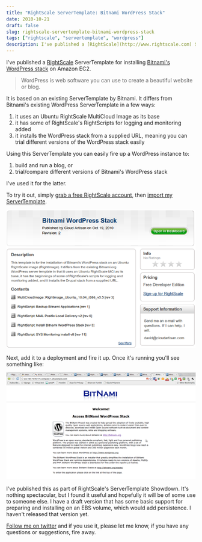```yaml
---
title: "RightScale ServerTemplate: Bitnami WordPress Stack"
date: 2010-10-21
draft: false
slug: rightscale-servertemplate-bitnami-wordpress-stack
tags: ["rightscale", "servertemplate", "wordpress"]
description: I've published a [RightScale](http://www.rightscale.com) ServerTemplate for installing [Bitnami's WordPress stack](http://bitnami.org/stack/wordpress) on Amazon EC2...
---
```


I've published a [RightScale](http://www.rightscale.com) ServerTemplate for installing [Bitnami's WordPress stack](http://bitnami.org/stack/wordpress) on Amazon EC2.

> WordPress is web software you can use to create a beautiful website or blog.

It is based on an existing ServerTemplate by Bitnami. It differs from Bitnami's existing WordPress ServerTemplate in a few ways:

  1. it uses an Ubuntu RightScale MultiCloud Image as its base
  2. it has some of RightScale's RightScripts for logging and monitoring added
  3. it installs the WordPress stack from a supplied URL, meaning you can trial different versions of the WordPress stack easily
  
Using this ServerTemplate you can easily fire up a WordPress instance to:

  1. build and run a blog, or
  2. trial/compare different versions of Bitnami's WordPress stack
  
I've used it for the latter.

To try it out, simply [grab a free RightScale account](http://www.rightscale.com/products/free_edition.php), then [import my ServerTemplate](http://www.rightscale.com/library/server_templates/Bitnami-WordPress-Stack/14485).

![Bitnami WordPress Stack](/assets/images/2010/10/Bitnami-WordPress-Stack-ServerTemplate.png)

Next, add it to a deployment and fire it up. Once it's running you'll see something like:

![Bitnami WordPress Welcome Page](/assets/images/2010/10/Bitnami-WordPress-Welcome-Page.png)

I've published this as part of RightScale's ServerTemplate Showdown. It's nothing spectacular, but I found it useful and hopefully it will be of some use to someone else. I have a draft version that has some basic support for preparing and installing on an EBS volume, which would add persistence. I haven't released that version yet.

[Follow me on twitter](http://twitter.com/davidltaylor) and if you use it, please let me know, if you have any questions or suggestions, fire away.
